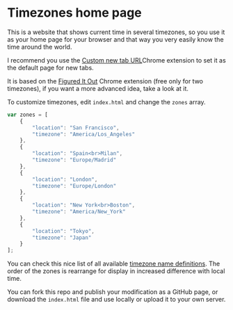 # Timezones home page

This is a website that shows current time in several timezones, so you use it as your home page for your browser and that way you very easily know the time around the world.

I recommend you use the [Custom new tab URL](https://chrome.google.com/webstore/detail/custom-new-tab-url/mmjbdbjnoablegbkcklggeknkfcjkjia?hl=en)Chrome extension to set it as the default page for new tabs.

It is based on the [Figured It Out](https://chrome.google.com/webstore/detail/figure-it-out/lialghmkggocekkpjbnoacohodmckfke?hl=en) Chrome extension (free only for two timezones), if you want a more advanced idea, take a look at it.

To customize timezones, edit `index.html` and change the `zones` array.

```javascript
var zones = [
    {
        "location": "San Francisco",
        "timezone": "America/Los_Angeles"
    },
    {
        "location": "Spain<br>Milan",
        "timezone": "Europe/Madrid"
    },
    {
        "location": "London",
        "timezone": "Europe/London"
    },
    {
        "location": "New York<br>Boston",
        "timezone": "America/New_York"
    },
    {
        "location": "Tokyo",
        "timezone": "Japan"
    }
];
```

You can check this nice list of all available [timezone name definitions](https://docs.trifacta.com/display/DP/Supported+Time+Zone+Values). The order of the zones is rearrange for display in increased difference with local time.

You can fork this repo and publish your modification as a GitHub page, or download the `index.html` file and use locally or upload it to your own server.

